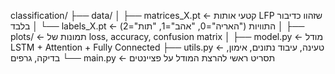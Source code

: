 classification/
├── data/
│   ├── matrices_X.pt        ← קטעי אותות LFP שזהוו כדיבור בלבד
│   └── labels_X.pt          ← התוויות ("האריה"=0, "אהב"=1, "תות"=2)
│
├── plots/                   ← תמונות של loss, accuracy, confusion matrix
│
├── model.py                 ← מודל LSTM + Attention + Fully Connected
├── utils.py                 ← טעינה, עיבוד נתונים, אימון, בדיקה, גרפים
└── main.py                  ← תסריט ראשי להרצת המודל על פציינטים
